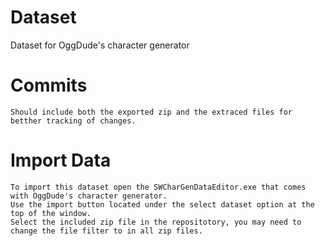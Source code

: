 # Dataset
Dataset for OggDude's character generator


# Commits

	Should include both the exported zip and the extraced files for betther tracking of changes.

# Import Data

	To import this dataset open the SWCharGenDataEditor.exe that comes with OggDude's character generator.
	Use the import button located under the select dataset option at the top of the window.
	Select the included zip file in the repositotory, you may need to change the file filter to in all zip files. 
